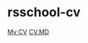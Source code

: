# rsschool-cv
[My CV](https://AzovUA.github.io/rsschool-cv/)
[CV.MD](https://AzovUA.github.io/rsschool-cv/cv)
